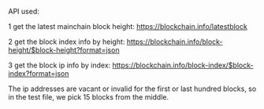 API used:

1	get the latest mainchain block height:
			https://blockchain.info/latestblock
	
2	get the block index info by height:
			https://blockchain.info/block-height/$block-height?format=json
			
3	get the block ip info by index:
			https://blockchain.info/block-index/$block-index?format=json


The ip addresses are vacant or invalid for the first or last hundred blocks, so in the test file, we pick 15 blocks from the middle.